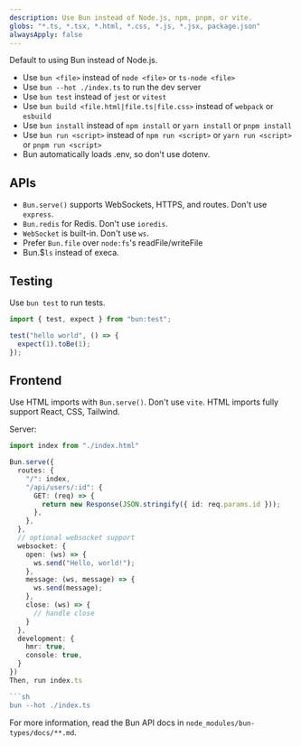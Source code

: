 ```yaml
---
description: Use Bun instead of Node.js, npm, pnpm, or vite.
globs: "*.ts, *.tsx, *.html, *.css, *.js, *.jsx, package.json"
alwaysApply: false
---
```


Default to using Bun instead of Node.js.

- Use `bun <file>` instead of `node <file>` or `ts-node <file>`
- Use `bun --hot ./index.ts` to run the dev server
- Use `bun test` instead of `jest` or `vitest`
- Use `bun build <file.html|file.ts|file.css>` instead of `webpack` or `esbuild`
- Use `bun install` instead of `npm install` or `yarn install` or `pnpm install`
- Use `bun run <script>` instead of `npm run <script>` or `yarn run <script>` or `pnpm run <script>`
- Bun automatically loads .env, so don't use dotenv.

## APIs

- `Bun.serve()` supports WebSockets, HTTPS, and routes. Don't use `express`.
- `Bun.redis` for Redis. Don't use `ioredis`.
- `WebSocket` is built-in. Don't use `ws`.
- Prefer `Bun.file` over `node:fs`'s readFile/writeFile
- Bun.$`ls` instead of execa.

## Testing

Use `bun test` to run tests.

```ts#index.test.ts
import { test, expect } from "bun:test";

test("hello world", () => {
  expect(1).toBe(1);
});
```

## Frontend

Use HTML imports with `Bun.serve()`. Don't use `vite`. HTML imports fully support React, CSS, Tailwind.

Server:

````ts#index.ts
import index from "./index.html"

Bun.serve({
  routes: {
    "/": index,
    "/api/users/:id": {
      GET: (req) => {
        return new Response(JSON.stringify({ id: req.params.id }));
      },
    },
  },
  // optional websocket support
  websocket: {
    open: (ws) => {
      ws.send("Hello, world!");
    },
    message: (ws, message) => {
      ws.send(message);
    },
    close: (ws) => {
      // handle close
    }
  },
  development: {
    hmr: true,
    console: true,
  }
})
Then, run index.ts

```sh
bun --hot ./index.ts
````

For more information, read the Bun API docs in `node_modules/bun-types/docs/**.md`.
